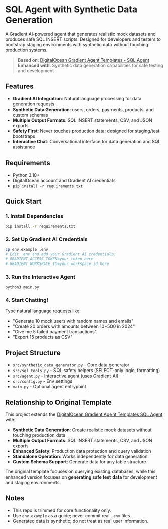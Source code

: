 # SQL Agent with Synthetic Data Generation

A Gradient AI-powered agent that generates realistic mock datasets and produces safe SQL INSERT scripts. Designed for developers and testers to bootstrap staging environments with synthetic data without touching production systems.

> **Based on**: [DigitalOcean Gradient Agent Templates - SQL Agent](https://github.com/digitalocean/gradient-agent-templates/tree/main/sql-agent)  
> **Enhanced with**: Synthetic data generation capabilities for safe testing and development

## Features
- **Gradient AI Integration**: Natural language processing for data generation requests
- **Synthetic Data Generation**: users, orders, payments, products, and custom schemas
- **Multiple Output Formats**: SQL INSERT statements, CSV, and JSON exports
- **Safety First**: Never touches production data; designed for staging/test bootstraps
- **Interactive Chat**: Conversational interface for data generation and SQL assistance

## Requirements
- Python 3.10+
- DigitalOcean account and Gradient AI credentials
- `pip install -r requirements.txt`

## Quick Start

### 1. Install Dependencies
```bash
pip install -r requirements.txt
```

### 2. Set Up Gradient AI Credentials
```bash
cp env.example .env
# Edit .env and add your Gradient AI credentials:
# GRADIENT_ACCESS_TOKEN=your_token_here
# GRADIENT_WORKSPACE_ID=your_workspace_id_here
```

### 3. Run the Interactive Agent
```bash
python3 main.py
```

### 4. Start Chatting!
Type natural language requests like:
- "Generate 10 mock users with random names and emails"
- "Create 20 orders with amounts between $10-$500 in 2024"
- "Give me 5 failed payment transactions"
- "Export 15 products as CSV"

## Project Structure
- `src/synthetic_data_generator.py` - Core data generator
- `src/sql_tools.py` - SQL safety helpers (SELECT-only logic, formatting)
- `src/agent.py` - Interactive agent (uses Gradient AI)
- `src/config.py` - Env settings
- `main.py` - Optional agent entrypoint

## Relationship to Original Template

This project extends the [DigitalOcean Gradient Agent Templates SQL Agent](https://github.com/digitalocean/gradient-agent-templates/tree/main/sql-agent) with:

- **Synthetic Data Generation**: Create realistic mock datasets without touching production data
- **Multiple Output Formats**: SQL INSERT statements, CSV, and JSON exports
- **Enhanced Safety**: Production data protection and query validation
- **Standalone Operation**: Works independently for data generation
- **Custom Schema Support**: Generate data for any table structure

The original template focuses on querying existing databases, while this enhanced version focuses on **generating safe test data** for development and staging environments.

## Notes
- This repo is trimmed for core functionality only.
- Use `env.example` as a guide; never commit real `.env` files.
- Generated data is synthetic; do not treat as real user information. 
